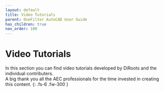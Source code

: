 ```yaml
---
layout: default
title: Video Tutorials
parent: OneFilter AutoCAD User Guide
has_children: true
nav_order: 100
---
```


# Video Tutorials

In this section you can find video tutorials developed by DiRoots and the individual contributers.  
A big thank you all the AEC professionals for the time invested in creating this content.
{: .fs-6 .fw-300 }
